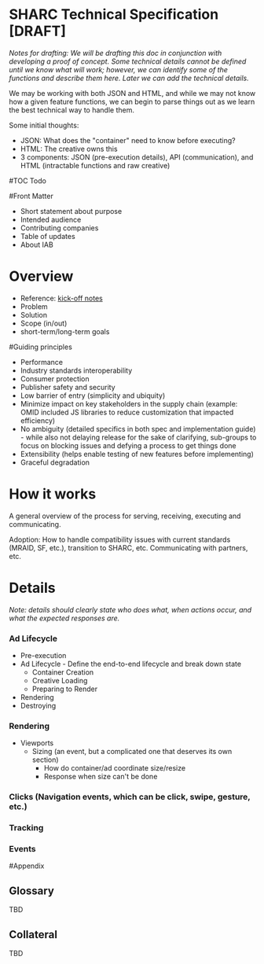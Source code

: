 # SHARC Technical Specification [DRAFT]

*Notes for drafting: We will be drafting this doc in conjunction with developing a proof of concept. Some technical details cannot be defined until we know what will work; however, we can identify some of the functions and describe them here. Later we can add the technical details.*

We may be working with both JSON and HTML, and while we may not know how a given feature functions, we can begin to parse things out as we learn the best technical way to handle them.

Some initial thoughts:

* JSON: What does the "container" need to know before executing?
* HTML: The creative owns this
* 3 components: JSON (pre-execution details), API (communication), and HTML (intractable functions and raw creative)

#TOC 
Todo

#Front Matter
* Short statement about purpose
* Intended audience
* Contributing companies
* Table of updates
* About IAB

# Overview
* Reference: [kick-off notes](https://docs.google.com/document/d/1gibHwjfReVlsdqe1KNZxr5A75kPM47oev2sy6G5XROw/edit?usp=sharing)
* Problem
* Solution
* Scope (in/out)
* short-term/long-term goals

#Guiding principles
* Performance
* Industry standards interoperability 
* Consumer protection
* Publisher safety and security
* Low barrier of entry (simplicity and ubiquity)
* Minimize impact on key stakeholders in the supply chain (example: OMID included JS libraries to reduce customization that impacted efficiency)
* No ambiguity (detailed specifics in both spec and implementation guide) - while also not delaying release for the sake of clarifying, sub-groups to focus on blocking issues and defying a process to get things done
* Extensibility (helps enable testing of new features before implementing)
* Graceful degradation

# How it works
A general overview of the process for serving, receiving, executing and communicating.

Adoption: How to handle compatibility issues with current standards (MRAID, SF, etc.), transition to SHARC, etc. Communicating with partners, etc.

# Details
*Note: details should clearly state who does what, when actions occur, and what the expected responses are.*

### Ad Lifecycle
* Pre-execution
* Ad Lifecycle - Define the end-to-end lifecycle and break down state
	* Container Creation
	* Creative Loading
	* Preparing to Render
* Rendering
* Destroying

### Rendering
* Viewports
	* Sizing (an event, but a complicated one that deserves its own section)
		* How do container/ad coordinate size/resize
		* Response when size can't be done

### Clicks (Navigation events, which can be click, swipe, gesture, etc.)
### Tracking
### Events

#Appendix
## Glossary
TBD
## Collateral
TBD